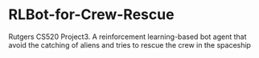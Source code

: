 # RLBot-for-Crew-Rescue
Rutgers CS520 Project3. A reinforcement learning-based bot agent that avoid the catching of aliens and tries to rescue the crew in the spaceship
